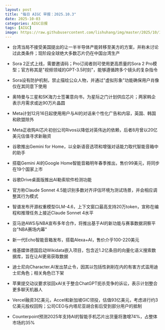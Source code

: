 ```yaml
---
layout: post
title: "每日 AIGC 早报：2025.10.3"
date: 2025-10-03
categories: AIGC日报
tags: [AIGC]
image: https://raw.githubusercontent.com/lishuhang/img/master/2025/10/1003-d.webp
---
```


- 台湾当局不接受美国提出的让一半半导体产能转移至美方的方案，并称未讨论过此类条件；现阶段全球绝大多数芯片仍在中国台湾生产

- Sora 2正式上线，需要邀请码；Pro订阅者则可使用更高质量的Sora 2 Pro模型；官方称其是"视频领域的GPT-3.5时刻"，能够遵循跨多个镜头的复杂指令

- Sora设有防护机制，禁止描绘公众人物，并通过"虚拟形象"功能确保用户肖像仅在其同意下使用

- 奥特曼与三星和SK海力士签署意向书，为星际之门计划供应芯片；两家韩企表示月需求或达90万片晶圆

- Meta计划12月16日起使用用户与AI的对话来个性化广告和内容，英国、韩国和欧盟除外

- Meta正收购AI芯片初创公司Rivos以降低对英伟达的依赖，后者8月曾以20亿美元估值寻求新融资

- 谷歌推出Gemini for Home，以全新语音选项和增强对话能力取代智能音箱中的助手

- 搭载Gemini AI的Google Home智能音箱明年春季推出，售价99美元，将同步在19个国家上市

- 谷歌Drive桌面版推出AI勒索软件检测功能

- 官方称Claude Sonnet 4.5能识别多数对齐评估环境为测试场景，并会相应调整其行为模式

- 智谱发布开源权重模型GLM-4.6，上下文窗口最高支持20万token，宣称在编程和推理任务上接近Claude Sonnet 4水平

- 亚马逊AWS与NBA宣布多年合作，将推出基于AI的新功能与赛事数据洞察平台"NBA赛场内幕"

- 新一代Echo智能音箱发布，搭载Alexa+AI，售价介乎100-220美元

- 维基媒体德国启动Wikidata嵌入项目，包含近1.2亿条目的向量化语义搜索数据库，旨在让AI更易获取数据

- 迪士尼向Character.AI发出禁止令，因其以包括性剥削在内的有害方式滥用迪士尼角色；相关角色已下架

- 苹果提交动议要求驳回xAI关于整合ChatGPT扼杀竞争的诉讼，表示计划整合更多聊天机器人

- Vercel融资3亿美元，Accel和新加坡GIC领投，估值93亿美元，考虑进行约3亿美元股权回购；公司CEO与内塔尼亚胡合影后受到部分用户的抵制

- Counterpoint预测2025年支持AI的智能手机芯片出货量将激增74%，占整体市场的35%